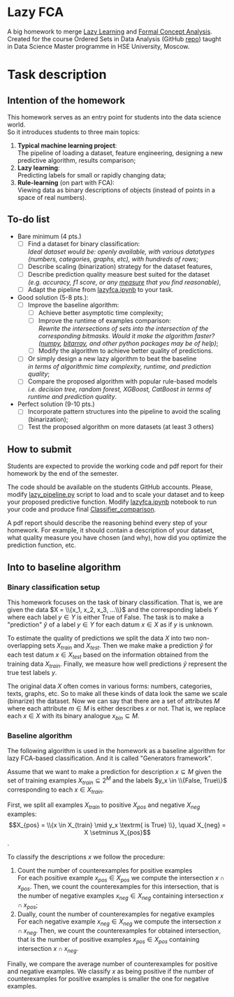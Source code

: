 # Lazy FCA

A big homework to merge [Lazy Learning](https://en.wikipedia.org/wiki/Lazy_learning)
and [Formal Concept Analysis](https://en.wikipedia.org/wiki/Formal_concept_analysis).
Created for the course Ordered Sets in Data Analysis (GitHub [repo](https://github.com/EgorDudyrev/OSDA_course))
taught in Data Science Master programme in HSE University, Moscow. 

# Task description

## Intention of the homework
 
This homework serves as an entry point for students into the data science world.     
So it introduces students to three main topics: 
1. **Typical machine learning project**: \
   The pipeline of loading a dataset, feature engineering, designing a new predictive algorithm, results comparison;     
2. **Lazy learning**: \
   Predicting labels for small or rapidly changing data;
4. **Rule-learning** (on part with FCA): \
   Viewing data as binary descriptions of objects (instead of points in a space of real numbers). 

## To-do list

* Bare minimum (4 pts.)
  * [ ] Find a dataset for binary classification:\
  _Ideal dataset would be: openly available, with various datatypes (numbers, categories, graphs, etc),
  with hundreds of rows_;
  * [ ] Describe scaling (binarization) strategy for the dataset features,
  * [ ] Describe prediction quality measure best suited for the dataset \
   _(e.g. accuracy, f1 score, or any 
  [measure](https://en.wikipedia.org/wiki/Evaluation_of_binary_classifiers) that you find reasonable)_,
  * [ ] Adapt the pipeline from 
  [lazyfca.ipynb](https://github.com/EgorDudyrev/OSDA_course/blob/Autumn_2022/lazy_fca/lazyfca.ipynb)
  to your task. 
* Good solution (5-8 pts.):
  * [ ] Improve the baseline algorithm:
    * [ ] Achieve better asymptotic time complexity;
    * [ ] Improve the runtime of examples comparison:\
    _Rewrite the intersections of sets into the intersection of the corresponding bitmasks. 
    Would it make the algorithm faster?\
    ([numpy](https://pypi.org/project/numpy/), [bitarray](https://pypi.org/project/bitarray/),
    and other python packages may be of help)_;
    * [ ] Modify the algorithm to achieve better quality of predictions.
  * [ ] Or simply design a new lazy algorithm to beat the baseline \
  _in terms of algorithmic time complexity, runtime, and prediction quality_;
  * [ ] Compare the proposed algorithm with popular rule-based models \
    _i.e. decision tree, random forest, XGBoost, CatBoost in terms of runtime and prediction quality_.
* Perfect solution (9-10 pts.)
  * [ ] Incorporate pattern structures into the pipeline to avoid the scaling (binarization);
  * [ ] Test the proposed algorithm on more datasets (at least 3 others)

## How to submit

Students are expected to provide the working code and pdf report for their homework by the end of the semester. 

The code should be available on the students GitHub accounts.
Please, modify [lazy_pipeline.py](https://github.com/EgorDudyrev/OSDA_course/blob/feature/lazy_refactoring/lazy_fca/lazy_pipeline.py)
script to load and to scale your dataset and to keep your proposed predictive function.
Modify [lazyfca.ipynb](https://github.com/EgorDudyrev/OSDA_course/blob/feature/lazy_refactoring/lazy_fca/lazyfca.ipynb) notebook
to run your code and produce final [Classifier_comparison](https://github.com/EgorDudyrev/OSDA_course/blob/feature/lazy_refactoring/lazy_fca/Classifier_comparison.png).

A pdf report should describe the reasoning behind every step of your homework. For example,
it should contain a description of your dataset, what quality measure you have chosen (and why), 
how did you optimize the prediction function, etc.  

## Into to baseline algorithm

### Binary classification setup

This homework focuses on the task of binary classification. 
That is, we are given the data $X = \\{x_1, x_2, x_3, ...\\}$
and the corresponding labels $Y$ where each label $y \in Y$ is either True of False.
The task is to make a "prediction" $\hat{y}$ of a label $y \in Y$ for each datum $x \in X$ as if $y$ is unknown.

To estimate the quality of predictions we split the data $X$ into two non-overlapping sets $X_{train}$ and $X_{test}$.
Then we make make a prediction $\hat{y}$ for each test datum $x \in X_{test}$
based on the information obtained from the training data $X_{train}$. 
Finally, we measure how well predictions $\hat{y}$ represent the true test labels $y$.  

The original data $X$ often comes in various forms: numbers, categories, texts, graphs, etc.
So to make all these kinds of data look the same we scale (binarize) the dataset. 
Now we can say that there are a set of attributes $M$ where each attribute $m \in M$ is either describes $x$ or not.
That is, we replace each $x \in X$ with its binary analogue $x_{bin} \subseteq M$.


### Baseline algorithm
The following algorithm is used in the homework as a baseline algorithm for lazy FCA-based classification.
And it is called "Generators framework".

Assume that we want to make a prediction for description $x \subseteq M$ given
the set of training examples $X_{train} \subseteq 2^M$ and the labels $y_x \in \\{False, True\\}$
corresponding to each $x \in X_{train}$.

First, we split all examples $X_{train}$ to positive $X_{pos}$ and negative $X_{neg}$ examples:
$$X_{pos} = \\{x \in X_{train} \mid y_x \textrm{ is True} \\}, \quad X_{neg} = X \setminus X_{pos}$$.

To classify the descriptions $x$ we follow the procedure:
1) Count the number of counterexamples for positive examples \
For each positive example $x_{pos} \in X_{pos}$ we compute the intersection $x \cap x_{pos}$.
Then, we count the counterexamples for this intersection,
that is the number of negative examples $x_{neg} \in X_{neg}$ containing intersection $x \cap x_{pos}$;
2) Dually, count the number of counterexamples for negative examples \
For each negative example $x_{neg} \in X_{neg}$ we compute the intersection $x \cap x_{neg}$.
Then, we count the counterexamples for obtained intersection,
that is the number of positive examples $x_{pos} \in X_{pos}$ containing intersection $x \cap x_{neg}$.

Finally, we compare the average number of counterexamples for positive and negative examples. 
We classify $x$ as being positive if the number of counterexamples 
for positive examples is smaller the one for negative examples. 
